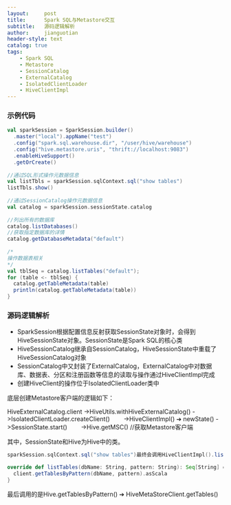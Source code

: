 ```yaml
---
layout:     post
title:      Spark SQL与Metastore交互
subtitle:   源码逻辑解析
author:     jianguotian
header-style: text
catalog: true
tags:
    - Spark SQL
    - Metastore
    - SessionCatalog
    - ExternalCatalog
    - IsolatedClientLoader
    - HiveClientImpl
---
```


### 示例代码
```scala
val sparkSession = SparkSession.builder()
  .master("local").appName("test")
  .config("spark.sql.warehouse.dir", "/user/hive/warehouse")
  .config("hive.metastore.uris", "thrift://localhost:9083")
  .enableHiveSupport()
  .getOrCreate()
 
//通过SQL形式操作元数据信息
val listTbls = sparkSession.sqlContext.sql("show tables")
listTbls.show()
 
//通过SessionCatalog操作元数据信息
val catalog = sparkSession.sessionState.catalog
 
//列出所有的数据库
catalog.listDatabases()
//获取指定数据库的详情
catalog.getDatabaseMetadata("default")
 
/*
操作数据表相关
*/
val tblSeq = catalog.listTables("default");
for (table <- tblSeq) {
  catalog.getTableMetadata(table)
  println(catalog.getTableMetadata(table))
}
```
### 源码逻辑解析
- SparkSession根据配置信息反射获取SessionState对象时，会得到HiveSessionState对象。SessionState是Spark SQL的核心类
- HiveSessionCatalog继承自SessionCatalog，HiveSessionState中重载了HiveSessionCatalog对象
- SessionCatalog中又封装了ExternalCatalog，ExternalCatalog中对数据库、数据表、分区和注册函数等信息的读取与操作通过HiveClientImpl完成
- 创建HiveClient的操作位于IsolatedClientLoader类中

底层创建Metastore客户端的逻辑如下：

HiveExternalCatalog.client
  ->HiveUtils.withHiveExternalCatalog()
  ->IsolatedClientLoader.createClient()
  ->HiveClientImpl() ➔ newState()
  ->SessionState.start()
  ->Hive.getMSC()  //获取Metastore客户端

其中，SessionState和Hive为Hive中的类。
```scala
sparkSession.sqlContext.sql("show tables")最终会调用HiveClientImpl().listTables():

override def listTables(dbName: String, pattern: String): Seq[String] = withHiveState {
  client.getTablesByPattern(dbName, pattern).asScala
}
```
最后调用的是Hive.getTablesByPattern() ➔ HiveMetaStoreClient.getTables()